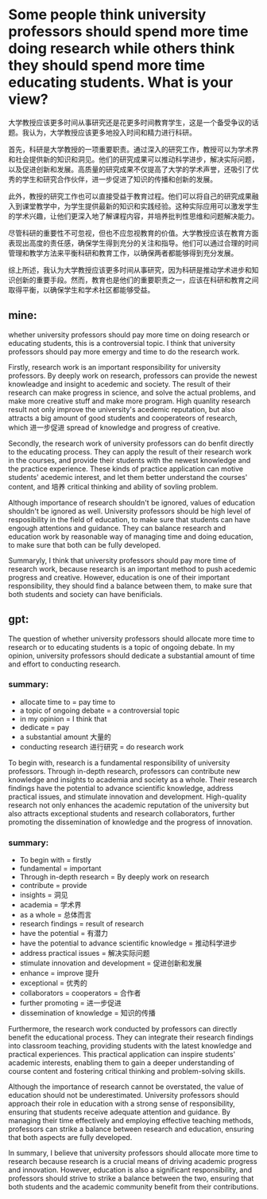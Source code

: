 # Some people think university professors should spend more time doing research while others think they should spend more time educating students. What is your view?

大学教授应该更多时间从事研究还是花更多时间教育学生，这是一个备受争议的话题。我认为，大学教授应该更多地投入时间和精力进行科研。

首先，科研是大学教授的一项重要职责。通过深入的研究工作，教授可以为学术界和社会提供新的知识和洞见。他们的研究成果可以推动科学进步，解决实际问题，以及促进创新和发展。高质量的研究成果不仅提高了大学的学术声誉，还吸引了优秀的学生和研究合作伙伴，进一步促进了知识的传播和创新的发展。

此外，教授的研究工作也可以直接受益于教育过程。他们可以将自己的研究成果融入到课堂教学中，为学生提供最新的知识和实践经验。这种实际应用可以激发学生的学术兴趣，让他们更深入地了解课程内容，并培养批判性思维和问题解决能力。

尽管科研的重要性不可忽视，但也不应忽视教育的价值。大学教授应该在教育方面表现出高度的责任感，确保学生得到充分的关注和指导。他们可以通过合理的时间管理和教学方法来平衡科研和教育工作，以确保两者都能够得到充分发展。

综上所述，我认为大学教授应该更多时间从事研究，因为科研是推动学术进步和知识创新的重要手段。然而，教育也是他们的重要职责之一，应该在科研和教育之间取得平衡，以确保学生和学术社区都能够受益。

## mine:

whether university professors should pay more time on doing research or educating students, this is a controversial topic. I think that university professors should pay more emergy and time to do the research work.

Firstly, research work is an important responsibility for university professors. By deeply work on research, professors can provide the newest knowleadge and insight to acedemic and society. The result of their research can make progress in science, and solve the actual problems, and make more creative stuff and make more program. High quanlity research result not only improve the university's acedemic reputation, but also attracts a big amount of good students and cooperateors of research, which 进一步促进 spread of knowledge and progress of creative.

Secondly, the research work of university professors can do benfit directly to the educating process. They can apply the result of their research work in the courses, and provide their students with the newest knowledge and the practice experience. These kinds of practice application can motive students' acedemic interest, and let them better understand the courses' content, and 培养 critical thinking and ability of sovling problem.

Although importance of research shouldn't be ignored, values of education shouldn't be ignored as well. University professors should be high level of resposibility in the field of education, to make sure that students can have engough attentions and guidance. They can balance research and education work by reasonable way of managing time and doing education, to make sure that both can be fully developed.

Summaryly, I think that university professors should pay more time of research work, because research is an important method to push acedemic progress and creative. However, education is one of their important responsibility, they should find a balance between them, to make sure that both students and society can have benificials.

## gpt:

The question of whether university professors should allocate more time to research or to educating students is a topic of ongoing debate. In my opinion, university professors should dedicate a substantial amount of time and effort to conducting research.

### summary:

- allocate time to = pay time to
- a topic of ongoing debate = a controversial topic
- in my opinion = I think that
- dedicate = pay
- a substantial amount 大量的
- conducting research 进行研究 = do research work

To begin with, research is a fundamental responsibility of university professors. Through in-depth research, professors can contribute new knowledge and insights to academia and society as a whole. Their research findings have the potential to advance scientific knowledge, address practical issues, and stimulate innovation and development. High-quality research not only enhances the academic reputation of the university but also attracts exceptional students and research collaborators, further promoting the dissemination of knowledge and the progress of innovation.

### summary:

- To begin with = firstly
- fundamental = important
- Through in-depth research = By deeply work on research
- contribute = provide
- insights = 洞见
- academia = 学术界
- as a whole = 总体而言
- research findings = result of research
- have the potential = 有潜力
- have the potential to advance scientific knowledge = 推动科学进步
- address practical issues = 解决实际问题
- stimulate innovation and development = 促进创新和发展
- enhance = improve 提升
- exceptional = 优秀的
- collaborators = cooperators = 合作者
- further promoting = 进一步促进
- dissemination of knowledge = 知识的传播

Furthermore, the research work conducted by professors can directly benefit the educational process. They can integrate their research findings into classroom teaching, providing students with the latest knowledge and practical experiences. This practical application can inspire students' academic interests, enabling them to gain a deeper understanding of course content and fostering critical thinking and problem-solving skills.

Although the importance of research cannot be overstated, the value of education should not be underestimated. University professors should approach their role in education with a strong sense of responsibility, ensuring that students receive adequate attention and guidance. By managing their time effectively and employing effective teaching methods, professors can strike a balance between research and education, ensuring that both aspects are fully developed.

In summary, I believe that university professors should allocate more time to research because research is a crucial means of driving academic progress and innovation. However, education is also a significant responsibility, and professors should strive to strike a balance between the two, ensuring that both students and the academic community benefit from their contributions.
